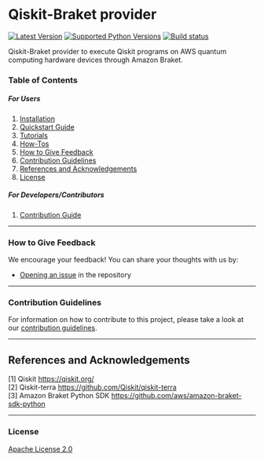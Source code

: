 # Qiskit-Braket provider

[![Latest Version](https://img.shields.io/pypi/v/qiskit-braket-provider.svg)](https://pypi.python.org/pypi/qiskit-braket-provider)
[![Supported Python Versions](https://img.shields.io/pypi/pyversions/qiskit-braket-provider.svg)](https://pypi.python.org/pypi/qiskit-braket-provider)
[![Build status](https://github.com/qiskit-community/qiskit-braket-provider/actions/workflows/test_latest_versions.yml/badge.svg?branch=main)](https://github.com/qiskit-community/qiskit-braket-provider/actions/workflows/test_latest_versions.yml)

Qiskit-Braket provider to execute Qiskit programs on AWS quantum computing hardware devices through Amazon Braket.

### Table of Contents

##### For Users

1.  [Installation](https://github.com/qiskit-community/qiskit-braket-provider/blob/main/docs/installation_guide.md)
2.  [Quickstart Guide](https://github.com/qiskit-community/qiskit-braket-provider/blob/main/docs/quickstart_guide.md)
3.  [Tutorials](https://github.com/qiskit-community/qiskit-braket-provider/blob/main/docs/tutorials/)
4.  [How-Tos](https://github.com/qiskit-community/qiskit-braket-provider/blob/main/docs/how_tos/)
5.  [How to Give Feedback](#how-to-give-feedback)
6.  [Contribution Guidelines](#contribution-guidelines)
7.  [References and Acknowledgements](#references-and-acknowledgements)
8.  [License](#license)

##### For Developers/Contributors

1. [Contribution Guide](https://github.com/qiskit-community/qiskit-braket-provider/blob/main/CONTRIBUTING.md)


----------------------------------------------------------------------------------------------------

### How to Give Feedback

We encourage your feedback! You can share your thoughts with us by:
- [Opening an issue](https://github.com/qiskit-community/qiskit-braket-plugin/issues) in the repository


----------------------------------------------------------------------------------------------------

### Contribution Guidelines

For information on how to contribute to this project, please take a look at our [contribution guidelines](CONTRIBUTING.md).


----------------------------------------------------------------------------------------------------

## References and Acknowledgements
[1] Qiskit https://qiskit.org/ \
[2] Qiskit-terra https://github.com/Qiskit/qiskit-terra \
[3] Amazon Braket Python SDK https://github.com/aws/amazon-braket-sdk-python


----------------------------------------------------------------------------------------------------

### License
[Apache License 2.0](LICENSE.txt)

